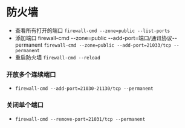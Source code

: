 # 防火墙

- 查看所有打开的端口 `firewall-cmd --zone=public --list-ports`
- 添加端口 firewall-cmd --zone=public --add-port=端口/通讯协议--permanent
`firewall-cmd --zone=public --add-port=21033/tcp --permanent`
- 重启防火墙 `firewall-cmd --reload`

### 开放多个连续端口
- `firewall-cmd --add-port=21030-21130/tcp --permanent`

### 关闭单个端口
- `firewall-cmd --remove-port=21031/tcp --permanent`